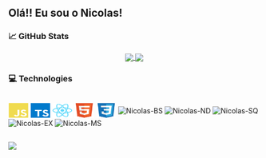 ## Olá!!  Eu sou o Nicolas!


### 📈 GitHub Stats
<p align=center>
  <a href="https://github.com/anuraghazra/github-readme-stats" title="Go to Source" target="_blank">
    <img height=165 align="center" src="https://github-readme-stats.vercel.app/api?username=matheusreis-oliveira&show_icons=true&theme=react">
  </a>
  <a href="https://github.com/anuraghazra/github-readme-stats" target="_blank">
  <img height=165 align="center" src="https://github-readme-stats.vercel.app/api/top-langs/?username=matheusreis-oliveira&layout=compact&theme=react" />
  </a>
</p>

### 💻 Technologies 
<div style="display: inline_block"><br>
  <img align="center" alt="Nicolas-Js" height="30" width="40" src="https://raw.githubusercontent.com/devicons/devicon/master/icons/javascript/javascript-plain.svg">
  <img align="center" alt="Nicolas-Ts" height="30" width="40" src="https://raw.githubusercontent.com/devicons/devicon/master/icons/typescript/typescript-plain.svg">
  <img align="center" alt="Nicolas-React" height="30" width="40" src="https://raw.githubusercontent.com/devicons/devicon/master/icons/react/react-original.svg">
  <img align="center" alt="Nicolas-HTML" height="30" width="40" src="https://raw.githubusercontent.com/devicons/devicon/master/icons/html5/html5-original.svg">
  <img align="center" alt="Nicolas-CSS" height="30" width="40" src="https://raw.githubusercontent.com/devicons/devicon/master/icons/css3/css3-original.svg">
  <img align="center" alt="Nicolas-BS" height="30" width="40"  src="https://cdn.jsdelivr.net/gh/devicons/devicon@latest/icons/bootstrap/bootstrap-original-wordmark.svg" />     <img align="center" alt="Nicolas-ND" height="30" width="40" src="https://cdn.jsdelivr.net/gh/devicons/devicon@latest/icons/nodejs/nodejs-original-wordmark.svg" />
  <img align="center" alt="Nicolas-SQ" height="30" width="40" src="https://cdn.jsdelivr.net/gh/devicons/devicon@latest/icons/sequelize/sequelize-original.svg" />
  <img align="center" alt="Nicolas-EX" height="30" width="40" src="https://cdn.jsdelivr.net/gh/devicons/devicon@latest/icons/express/express-original.svg" />
  <img align="center" alt="Nicolas-MS" height="30" width="40"  src="https://cdn.jsdelivr.net/gh/devicons/devicon@latest/icons/mysql/mysql-original.svg" />
        
</div>
  
  ##
 
<div> 
 <a height="30" width="40" href="https://www.linkedin.com/in/nicolas-marques-31a11816a" target="_blank"><img src="https://img.shields.io/badge/-LinkedIn-%230077B5?style=for-the-badge&logo=linkedin&logoColor=white" target="_blank"></a> 
  
</div>

